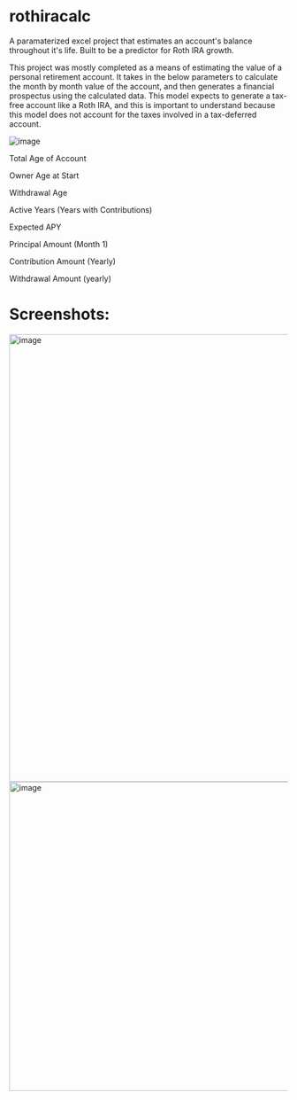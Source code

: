 # rothiracalc
A paramaterized excel project that estimates an account's balance throughout it's life. Built to be a predictor for Roth IRA growth.

This project was mostly completed as a means of estimating the value of a personal retirement account. It takes in the below parameters
to calculate the month by month value of the account, and then generates a financial prospectus using the calculated data. This model
expects to generate a tax-free account like a Roth IRA, and this is important to understand because this model does not account for the taxes
involved in a tax-deferred account.

![image](https://github.com/user-attachments/assets/c3fcb395-05ac-4f2f-90c6-0ec7e52eb629)

Total Age of Account	

Owner Age at Start	

Withdrawal Age	

Active Years (Years with Contributions)	

Expected APY  	

Principal Amount (Month 1)	

Contribution Amount (Yearly)	

Withdrawal Amount (yearly)

# Screenshots:

<img width="808" alt="image" src="https://github.com/user-attachments/assets/7f3acf27-8bda-42d4-97a0-ef801ff440c1" />

<img width="558" alt="image" src="https://github.com/user-attachments/assets/c598c24a-67b5-4102-a6fa-33b84de42306" />
